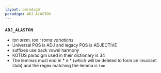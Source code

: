```yaml
---
layout: paradigm
paradigm: ADJ_ALASTON
---
```

### ` ADJ_ALASTON `

* _ton stem, ton : toma variations_
* Universal POS is ADJ and legacy POS is ADJECTIVE
* suffixes use back vowel harmony
* KOTUS paradigm used in their dictionary is 34
* The lemmas must end in * n * (which will be deleted to form an invariant stub) and the regex matching the lemma is ` ton `
